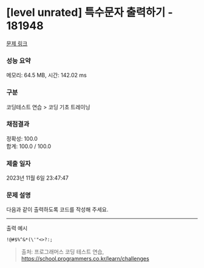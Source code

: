 # [level unrated] 특수문자 출력하기 - 181948 

[문제 링크](https://school.programmers.co.kr/learn/courses/30/lessons/181948) 

### 성능 요약

메모리: 64.5 MB, 시간: 142.02 ms

### 구분

코딩테스트 연습 > 코딩 기초 트레이닝

### 채점결과

정확성: 100.0<br/>합계: 100.0 / 100.0

### 제출 일자

2023년 11월 6일 23:47:47

### 문제 설명

<p>다음과 같이 출력하도록 코드를 작성해 주세요.</p>

<hr>

<p>출력 예시</p>
<div class="highlight"><pre class="codehilite" style="position: relative;"><code>!@#$%^&amp;*(\'"&lt;&gt;?:;
</code><div class="open_grepper_editor" title="Edit &amp; Save To Grepper"></div></pre></div>

> 출처: 프로그래머스 코딩 테스트 연습, https://school.programmers.co.kr/learn/challenges